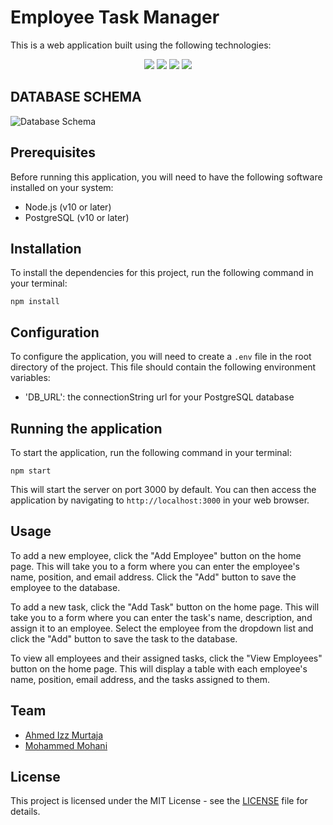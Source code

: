 # Employee Task Manager

This is a web application built using the following technologies:

<p align="center">
  <img src="https://img.icons8.com/color/48/000000/nodejs.png"/>
  <img src="https://img.icons8.com/color/48/000000/express.png"/>
  <img src="https://img.icons8.com/color/48/000000/postgreesql.png"/>
  <img src="https://img.icons8.com/color/48/000000/npm.png"/>
</p>

## DATABASE SCHEMA

![Database Schema](https://cdn.discordapp.com/attachments/785457882073923585/1093125272229908582/drawSQL-trello-export-2023-04-05.png)
## Prerequisites

Before running this application, you will need to have the following software installed on your system:

- Node.js (v10 or later)
- PostgreSQL (v10 or later)

## Installation

To install the dependencies for this project, run the following command in your terminal:

``npm install``






## Configuration

To configure the application, you will need to create a `.env` file in the root directory of the project. This file should contain the following environment variables:

- 'DB_URL': the connectionString url for your PostgreSQL database

## Running the application

To start the application, run the following command in your terminal:

``npm start``


This will start the server on port 3000 by default. You can then access the application by navigating to `http://localhost:3000` in your web browser.

## Usage

To add a new employee, click the "Add Employee" button on the home page. This will take you to a form where you can enter the employee's name, position, and email address. Click the "Add" button to save the employee to the database.

To add a new task, click the "Add Task" button on the home page. This will take you to a form where you can enter the task's name, description, and assign it to an employee. Select the employee from the dropdown list and click the "Add" button to save the task to the database.

To view all employees and their assigned tasks, click the "View Employees" button on the home page. This will display a table with each employee's name, position, email address, and the tasks assigned to them.

## Team 

- [Ahmed Izz Murtaja]()
- [Mohammed Mohani]()

## License

This project is licensed under the MIT License - see the [LICENSE](LICENSE) file for details.
